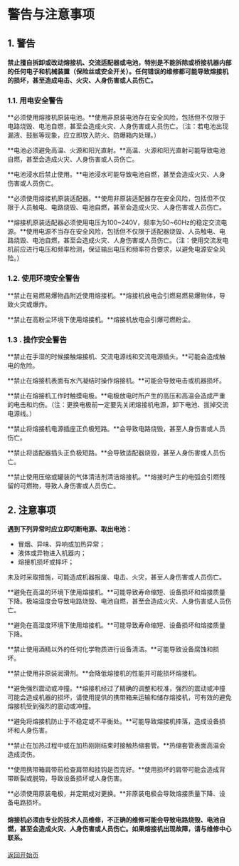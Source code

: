 # 警告与注意事项

## 1. 警告

#### 禁止擅自拆卸或改动熔接机、交流适配器或电池，特别是不能拆除或桥接机器内部的任何电子和机械装置（保险丝或安全开关）。任何错误的维修都可能导致熔接机的损坏，甚至造成电击、火灾、人身伤害或人员伤亡。

### 1.1. 用电安全警告

**必须使用熔接机原装电池。**使用非原装电池存在安全风险，包括但不仅限于电路烧毁、电池自燃，甚至会造成火灾、人身伤害或人员伤亡。（注：若电池出现漏液、鼓胀等现象，应立即放入防火、防爆箱内处理。）

**电池必须避免高温、火源和阳光直射。**高温、火源和阳光直射可能导致电池自燃，甚至会造成火灾、人身伤害或人员伤亡。

**电池浸水后禁止使用。**电池浸水可能导致电池自燃，甚至会造成火灾、人身伤害或人员伤亡。

**必须使用熔接机原装适配器。**使用非原装适配器存在安全风险，包括但不仅限于人员触电、电路烧毁、电池自燃，甚至会造成火灾、人身伤害或人员伤亡。

**熔接机原装适配器必须使用电压为100\~240V，频率为50\~60Hz的稳定交流电源。**使用电源不当存在安全风险，包括但不仅限于适配器烧毁、人员触电、电路烧毁、电池自燃，甚至会造成火灾、人身伤害或人员伤亡。（注：使用交流发电机前应进行电压和频率检测，保证输出电压和频率符合要求，以避免电源安全风险。）

### 1.2. 使用环境安全警告

**禁止在易燃易爆物品附近使用熔接机。**熔接机放电会引燃易燃易爆物体，导致火灾或爆炸。

**禁止在高粉尘环境下使用熔接机。**熔接机放电会引爆可燃粉尘。

### 1.3 . 操作安全警告

**禁止在手湿的时候接触熔接机、交流电源线和交流电源插头。**可能会造成触电的危险。

**禁止在熔接机表面有水汽凝结时操作熔接机。**可能会导致电击或机器损坏。

**禁止在熔接机工作时触摸电极。**电极放电时所产生的高压和高温会造成严重的电击和灼伤。（注：更换电极前一定要先关闭熔接机电源，卸下电池、拔掉交流电源线。）

**禁止将熔接机电源插座正负极短路。**会导致电路烧毁，甚至人身伤害或人员伤亡。

**禁止将适配器插头正负极短路。**会导致适配器烧毁，甚至人身伤害或人员伤亡。

**禁止使用压缩或罐装的气体清洁剂清洁熔接机。**熔接时产生的电弧会引燃残留的可燃物，导致人身伤害或人员伤亡。

## 2. 注意事项

**遇到下列异常时应立即切断电源、取出电池：**

* 冒烟、异味、异响或加热异常；
* 液体或异物进入机器内；
* 熔接机损坏或摔坏；

未及时采取措施，可能造成机器报废、电击、火灾，甚至人身伤害或人员伤亡。

**避免在高温的环境下使用熔接机。**可能导致寿命缩短、设备损坏和熔接质量下降。极端温度会导致电路烧毁、电池自燃，甚至会造成火灾、人身伤害或人员伤亡。

**避免在高湿度环境下使用熔接机。**可能导致寿命缩短、设备损坏和熔接质量下降。

**禁止使用酒精以外的任何化学物质进行设备清洁。**可能导致设备腐蚀和损坏。

**禁止使用非原装润滑剂。**会降低熔接机的性能并可能损坏熔接机。

**避免强烈震动或冲撞。**熔接机经过了精确的调整和校准，强烈的震动或冲撞可能会造成机器的损坏，请使用提供的携带箱来运输和储存熔接机，可有效的避免熔接机受到强烈的震动或冲撞。

**避免将熔接机防止于不稳定或不平衡处。**可能导致熔接机摔落，造成设备损坏和人身伤害。

**禁止在加热过程中或在加热刚刚结束时接触热缩套管。**热缩套管表面高温会造成烫伤。

**使用携带箱肩带前检查肩带和挂钩是否完好。**使用损坏的肩带可能会造成背带断裂或脱钩，导致设备损坏或人身伤害。

**必须使用原装电极，并定期成对更换。**非原装电极会导致熔接质量下降、设备电路损坏。

#### 熔接机必须由专业的技术人员维修，不正确的维修可能会导致电路烧毁、电池自燃，甚至会造成火灾、人身伤害或人员伤亡。如果熔接机出现故障，请与维修中心联系。



[返回开始页](../)
